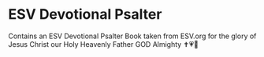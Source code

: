 # ESV Devotional Psalter
 Contains an ESV Devotional Psalter Book taken from ESV.org for the glory of Jesus Christ our Holy Heavenly Father GOD Almighty ✝️💗🙏
